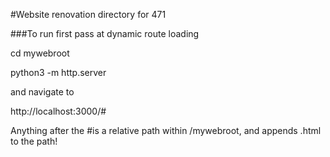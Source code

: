 #Website renovation directory for 471

###To run first pass at dynamic route loading

cd mywebroot

python3 -m http.server

and navigate to

http://localhost:3000/#

Anything after the #is a relative path within /mywebroot, and appends .html to the path!
